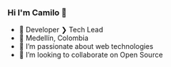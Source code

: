 ### Hi I'm Camilo 👋

- 💼 Developer ❯ Tech Lead 
- 🏡 Medellín, Colombia
- 🌱 I’m passionate about web technologies
- 👯 I’m looking to collaborate on Open Source 
